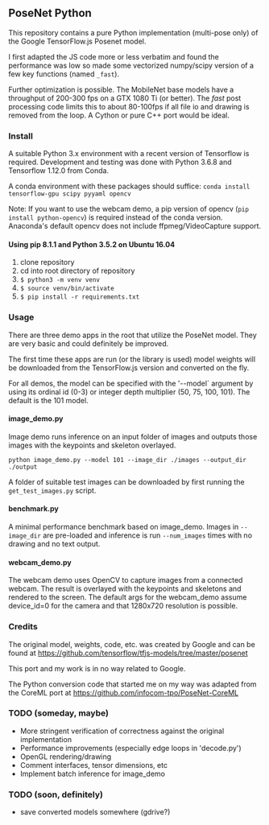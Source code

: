 ## PoseNet Python

This repository contains a pure Python implementation (multi-pose only) of the Google TensorFlow.js Posenet model.

I first adapted the JS code more or less verbatim and found the performance was low so made some vectorized numpy/scipy version of a few key functions (named `_fast`).

Further optimization is possible. The MobileNet base models have a throughput of 200-300 fps on a GTX 1080 Ti (or better). The _fast_ post processing code limits this to about 80-100fps if all file io and drawing is removed from the loop. A Cython or pure C++ port would be ideal. 

### Install

A suitable Python 3.x environment with a recent version of Tensorflow is required. Development and testing was done with Python 3.6.8 and Tensorflow 1.12.0 from Conda.

A conda environment with these packages should suffice: `conda install tensorflow-gpu scipy pyyaml opencv`

Note: If you want to use the webcam demo, a pip version of opencv (`pip install python-opencv`) is required instead of the conda version. Anaconda's default opencv does not include ffpmeg/VideoCapture support.

#### Using pip 8.1.1 and Python 3.5.2 on Ubuntu 16.04
1. clone repository
2. cd into root directory of repository
3. ```$ python3 -m venv venv```
4. ```$ source venv/bin/activate```
5. ```$ pip install -r requirements.txt```

### Usage

There are three demo apps in the root that utilize the PoseNet model. They are very basic and could definitely be improved.

The first time these apps are run (or the library is used) model weights will be downloaded from the TensorFlow.js version and converted on the fly.

For all demos, the model can be specified with the '--model` argument by using its ordinal id (0-3) or integer depth multiplier (50, 75, 100, 101). The default is the 101 model.

#### image_demo.py 

Image demo runs inference on an input folder of images and outputs those images with the keypoints and skeleton overlayed.

`python image_demo.py --model 101 --image_dir ./images --output_dir ./output`

A folder of suitable test images can be downloaded by first running the `get_test_images.py` script.

#### benchmark.py

A minimal performance benchmark based on image_demo. Images in `--image_dir` are pre-loaded and inference is run `--num_images` times with no drawing and no text output.

#### webcam_demo.py

The webcam demo uses OpenCV to capture images from a connected webcam. The result is overlayed with the keypoints and skeletons and rendered to the screen. The default args for the webcam_demo assume device_id=0 for the camera and that 1280x720 resolution is possible.

### Credits

The original model, weights, code, etc. was created by Google and can be found at https://github.com/tensorflow/tfjs-models/tree/master/posenet

This port and my work is in no way related to Google.

The Python conversion code that started me on my way was adapted from the CoreML port at https://github.com/infocom-tpo/PoseNet-CoreML

### TODO (someday, maybe)
* More stringent verification of correctness against the original implementation
* Performance improvements (especially edge loops in 'decode.py')
* OpenGL rendering/drawing
* Comment interfaces, tensor dimensions, etc
* Implement batch inference for image_demo

### TODO (soon, definitely)
* save converted models somewhere (gdrive?)

